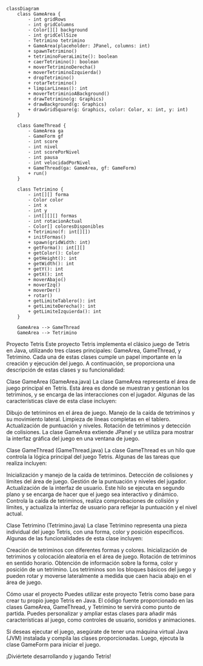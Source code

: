 ```
classDiagram
    class GameArea {
        - int gridRows
        - int gridColumns
        - Color[][] background
        - int gridCellSize
        - Tetrimino tetrimino
        + GameArea(placeholder: JPanel, columns: int)
        + spawnTetrimino()
        + tetriminoFueraLimite(): boolean
        + caerTetrimino(): boolean
        + moverTetriminoDerecha()
        + moverTetriminoIzquierda()
        + dropTetrimino()
        + rotarTetrimino()
        + limpiarLineas(): int
        + moverTetriminioABackground()
        + drawTetrimino(g: Graphics)
        + drawBackground(g: Graphics)
        + drawGridSquare(g: Graphics, color: Color, x: int, y: int)
    }

    class GameThread {
        - GameArea ga
        - GameForm gf
        - int score
        - int nivel
        - int scorePorNivel
        - int pausa
        - int velocidadPorNivel
        + GameThread(ga: GameArea, gf: GameForm)
        + run()
    }

    class Tetrimino {
        - int[][] forma
        - Color color
        - int x
        - int y
        - int[][][] formas
        - int rotacionActual
        - Color[] coloresDisponibles
        + Tetrimino(f: int[][])
        + initFormas()
        + spawn(gridWidth: int)
        + getForma(): int[][]
        + getColor(): Color
        + getHeight(): int
        + getWidth(): int
        + getY(): int
        + getX(): int
        + moverAbajo()
        + moverIzq()
        + moverDer()
        + rotar()
        + getLimiteTablero(): int
        + getLimiteDerecha(): int
        + getLimiteIzquierda(): int
    }

    GameArea --> GameThread
    GameArea --> Tetrimino

```

Proyecto Tetris
Este proyecto Tetris implementa el clásico juego de Tetris en Java, utilizando tres clases principales: GameArea, GameThread, y Tetrimino. Cada una de estas clases cumple un papel importante en la creación y ejecución del juego. A continuación, se proporciona una descripción de estas clases y su funcionalidad:

Clase GameArea (GameArea.java)
La clase GameArea representa el área de juego principal en Tetris. Esta área es donde se muestran y gestionan los tetriminos, y se encarga de las interacciones con el jugador. Algunas de las características clave de esta clase incluyen:

Dibujo de tetriminos en el área de juego.
Manejo de la caída de tetriminos y su movimiento lateral.
Limpieza de líneas completas en el tablero.
Actualización de puntuación y niveles.
Rotación de tetriminos y detección de colisiones.
La clase GameArea extiende JPanel y se utiliza para mostrar la interfaz gráfica del juego en una ventana de juego.

Clase GameThread (GameThread.java)
La clase GameThread es un hilo que controla la lógica principal del juego Tetris. Algunas de las tareas que realiza incluyen:

Inicialización y manejo de la caída de tetriminos.
Detección de colisiones y límites del área de juego.
Gestión de la puntuación y niveles del jugador.
Actualización de la interfaz de usuario.
Este hilo se ejecuta en segundo plano y se encarga de hacer que el juego sea interactivo y dinámico. Controla la caída de tetriminos, realiza comprobaciones de colisión y límites, y actualiza la interfaz de usuario para reflejar la puntuación y el nivel actual.

Clase Tetrimino (Tetrimino.java)
La clase Tetrimino representa una pieza individual del juego Tetris, con una forma, color y posición específicos. Algunas de las funcionalidades de esta clase incluyen:

Creación de tetriminos con diferentes formas y colores.
Inicialización de tetriminos y colocación aleatoria en el área de juego.
Rotación de tetriminos en sentido horario.
Obtención de información sobre la forma, color y posición de un tetrimino.
Los tetriminos son los bloques básicos del juego y pueden rotar y moverse lateralmente a medida que caen hacia abajo en el área de juego.

Cómo usar el proyecto
Puedes utilizar este proyecto Tetris como base para crear tu propio juego Tetris en Java. El código fuente proporcionado en las clases GameArea, GameThread, y Tetrimino te servirá como punto de partida. Puedes personalizar y ampliar estas clases para añadir más características al juego, como controles de usuario, sonidos y animaciones.

Si deseas ejecutar el juego, asegúrate de tener una máquina virtual Java (JVM) instalada y compila las clases proporcionadas. Luego, ejecuta la clase GameForm para iniciar el juego.

¡Diviértete desarrollando y jugando Tetris!
